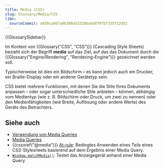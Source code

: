 ```yaml
---
title: Media (CSS)
slug: Glossary/Media/CSS
l10n:
  sourceCommit: a850ca867a8b380a53320bab6870fb7335f22d52
---
```


{{GlossarySidebar}}

Im Kontext von {{Glossary("CSS", "CSS")}} (Cascading Style Sheets) bezieht sich der Begriff **_media_** auf das Ziel, auf das das Dokument durch die {{Glossary("Engine/Rendering", "Rendering-Engine")}} gezeichnet werden soll.

Typischerweise ist dies ein Bildschirm – es kann jedoch auch ein Drucker, ein Braille-Display oder ein anderer Gerätetyp sein.

CSS bietet mehrere Funktionen, mit denen Sie die Stile Ihres Dokuments anpassen – oder sogar unterschiedliche Stile anbieten – können, abhängig vom Medientyp (wie z. B. Bildschirm oder Druck, um zwei zu nennen) oder den Medienfähigkeiten (wie Breite, Auflösung oder andere Werte) des Geräts des Betrachters.

## Siehe auch

- [Verwendung von Media Queries](/de/docs/Web/CSS/CSS_media_queries/Using_media_queries)
- [Media Queries](/de/docs/Web/CSS/CSS_media_queries)
- {{cssxref("@media")}} [At-rule](/de/docs/Web/CSS/CSS_syntax/At-rule): Bedingtes Anwenden eines Teils eines CSS-Stylesheets basierend auf dem Ergebnis einer Media Query.
- [`Window.matchMedia()`](/de/docs/Web/API/Window/matchMedia): Testet das Anzeigegerät anhand einer Media Query.
